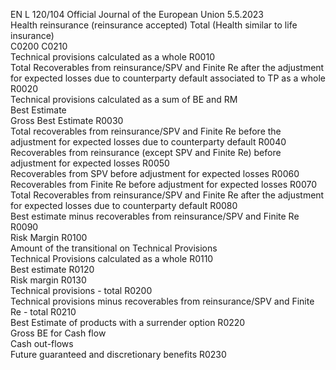 EN  L 120/104 Official Journal of the European Union 5.5.2023  
Health reinsurance 
(reinsurance 
accepted)  Total (Health 
similar to life 
insurance)  
C0200  C0210  
Technical provisions calculated as a whole  R0010  
Total Recoverables from reinsurance/SPV and Finite Re after the adjustment for 
expected losses due to counterparty default associated to TP as a whole  R0020  
Technical provisions calculated as a sum of BE and RM  
Best Estimate  
Gross Best Estimate  R0030  
Total recoverables from reinsurance/SPV and Finite Re before the adjustment for 
expected losses due to counterparty default  R0040  
Recoverables from reinsurance (except SPV and Finite Re) before adjustment for 
expected losses  R0050  
Recoverables from SPV before adjustment for expected losses  R0060  
Recoverables from Finite Re before adjustment for expected losses  R0070  
Total Recoverables from reinsurance/SPV and Finite Re after the adjustment for 
expected losses due to counterparty default  R0080  
Best estimate minus recoverables from reinsurance/SPV and Finite Re  R0090  
Risk Margin  R0100  
Amount of the transitional on Technical Provisions  
Technical Provisions calculated as a whole  R0110  
Best estimate  R0120  
Risk margin  R0130  
Technical provisions - total  R0200  
Technical provisions minus recoverables from reinsurance/SPV and Finite 
Re - total  R0210  
Best Estimate of products with a surrender option  R0220  
Gross BE for Cash flow  
Cash out-flows  
Future guaranteed and discretionary benefits  R0230